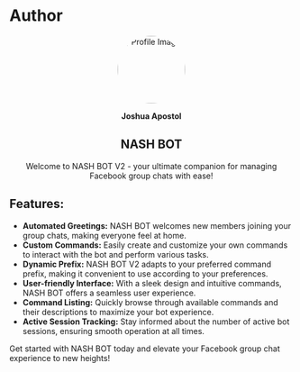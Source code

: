 # Author

<div align="center">
  <img src="https://i.imgur.com/s0TfpiH.jpeg" alt="Profile Image" width="120" height="120" style="border-radius: 50%;">
</div>
<div align="center">
  <p><strong>Joshua Apostol</strong></p>
</div>

<div align="center">
  <h2><strong>NASH BOT</strong></h2>
</div>

<div align="center">
  <p>Welcome to NASH BOT V2 - your ultimate companion for managing Facebook group chats with ease!</p>
</div>

## Features:

- **Automated Greetings:** NASH BOT welcomes new members joining your group chats, making everyone feel at home.
- **Custom Commands:** Easily create and customize your own commands to interact with the bot and perform various tasks.
- **Dynamic Prefix:** NASH BOT V2 adapts to your preferred command prefix, making it convenient to use according to your preferences.
- **User-friendly Interface:** With a sleek design and intuitive commands, NASH BOT offers a seamless user experience.
- **Command Listing:** Quickly browse through available commands and their descriptions to maximize your bot experience.
- **Active Session Tracking:** Stay informed about the number of active bot sessions, ensuring smooth operation at all times.

Get started with NASH BOT today and elevate your Facebook group chat experience to new heights!

